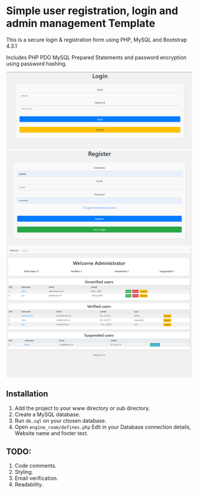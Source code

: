 # Simple user registration, login and admin management Template

This is a secure login & registration form using PHP, MySQL and Bootstrap 4.3.1

Includes PHP PDO MySQL Prepared Statements and password encryption using password hashing.

![Login page](https://github.com/cp6/PHP-Registration-Form/blob/master/screenshots/login.png)
![Register page](https://github.com/cp6/PHP-Registration-Form/blob/master/screenshots/register.png)
![Admin panel](https://github.com/cp6/PHP-Registration-Form/blob/master/screenshots/admin_panel.png)

## Installation

1. Add the project to your www directory or sub directory.
2. Create a MySQL database.
3. Run `db.sql` on your chosen database.
4. Open `engine_room/defines.php` Edit in your Database connection details, Website name and footer text.

## TODO:

1. Code comments.
2. Styling.
3. Email verification.
4. Readability.